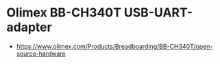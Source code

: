 
# Olimex BB-CH340T USB-UART-adapter

* https://www.olimex.com/Products/Breadboarding/BB-CH340T/open-source-hardware

